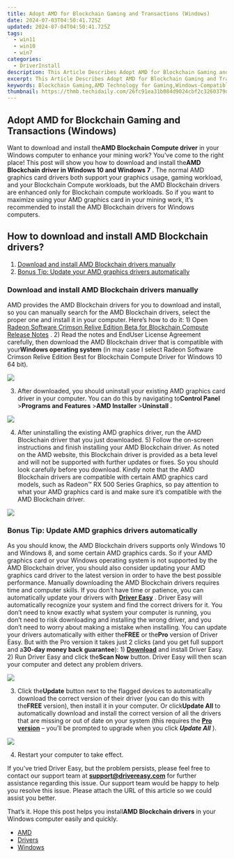 ```yaml
---
title: Adopt AMD for Blockchain Gaming and Transactions (Windows)
date: 2024-07-03T04:50:41.725Z
updated: 2024-07-04T04:50:41.725Z
tags:
  - win11
  - win10
  - win7
categories:
  - DriverInstall
description: This Article Describes Adopt AMD for Blockchain Gaming and Transactions (Windows)
excerpt: This Article Describes Adopt AMD for Blockchain Gaming and Transactions (Windows)
keywords: Blockchain Gaming,AMD Technology for Gaming,Windows-Compatible Blockchain Games,AMD Processors and Gaming Transactions,Blockchain Integration with Windows OS,AMD for Enhanced Blockchain Gaming Performance,Gaming with AMD and Smart Contracts
thumbnail: https://thmb.techidaily.com/26fc91ea31b084d9024cbf2c3260379dfbc09b55f5ef939a3a4cdd1934973c13.jpeg
---
```


## Adopt AMD for Blockchain Gaming and Transactions (Windows)

 Want to download and install the**AMD Blockchain Compute driver** in your Windows computer to enhance your mining work? You’ve come to the right place! This post will show you how to download and install the**AMD Blockchain driver in Windows 10 and Windows 7** .  The normal AMD graphics card drivers both support your graphics usage, gaming workload, and your Blockchain Compute workloads, but the AMD Blockchain drivers are enhanced only for Blockchain compute workloads. So if you want to maximize using your AMD graphics card in your mining work, it’s recommended to install the AMD Blockchain drivers for Windows computers.

## How to download and install AMD Blockchain drivers?

1. [Download and install AMD Blockchain drivers manually](#Fix1)
2. [Bonus Tip: Update your AMD graphics drivers automatically](#Fix2)

### Download and install AMD Blockchain drivers manually

 AMD provides the AMD Blockchain drivers for you to download and install, so you can manually search for the AMD Blockchain drivers, select the proper one and install it in your computer. Here’s how to do it:  1) Open [Radeon Software Crimson Relive Edition Beta for Blockchain Compute Release Notes](https://support.amd.com/en-us/kb-articles/Pages/Radeon-Software-Crimson-ReLive-Edition-Beta-for-Blockchain-Compute-Release-Notes.aspx) .  2) Read the notes and EndUser License Agreement carefully, then download the AMD Blockchain driver that is compatible with your**Windows operating system** (in may case I select Radeon Software Crimson Relive Edition Best for Blockchain Compute Driver for Windows 10 64 bit).

![](https://images.drivereasy.com/wp-content/uploads/2018/07/img_5b57e86dc64d6.jpg)

 3) After downloaded, you should uninstall your existing AMD graphics card driver in your computer. You can do this by navigating to**Control Panel** \>**Programs and Features** \>**AMD Installer** \>**Uninstall** .

![](https://images.drivereasy.com/wp-content/uploads/2018/07/img_5b57e90f4ea53.jpg)

 4) After uninstalling the existing AMD graphics driver, run the AMD Blockchain driver that you just downloaded.  5) Follow the on-screen instructions and finish installing your AMD Blockchain driver.  As noted on the AMD website, this Blockchain driver is provided as a beta level and will not be supported with further updates or fixes. So you should look carefully before you download.  Kindly note that the AMD Blockchain drivers are compatible with certain AMD graphics card models, such as  Radeon™ RX 500 Series Graphics, so pay attention to what your AMD graphics card is and make sure it’s compatible with the AMD Blockchain driver.

![](https://images.drivereasy.com/wp-content/uploads/2018/07/img_5b57e9625e990.jpg)

###  Bonus Tip: Update AMD graphics drivers automatically

 As you should know, the AMD Blockchain drivers supports only Windows 10 and Windows 8, and some certain AMD graphics cards. So if your AMD graphics card or your Windows operating system is not supported by the AMD Blockchain driver, you should also consider updating your AMD graphics card driver to the latest version in order to have the best possible performance.  Manually downloading the AMD Blockchain drivers requires time and computer skills. If you don’t have time or patience, you can automatically update your drivers with **[Driver Easy](https://tools.techidaily.com/drivereasy/download/)**  .  Driver Easy will automatically recognize your system and find the correct drivers for it. You don’t need to know exactly what system your computer is running, you don’t need to risk downloading and installing the wrong driver, and you don’t need to worry about making a mistake when installing.  You can update your drivers automatically with either the**FREE** or the**Pro** version of Driver Easy. But with the Pro version it takes just 2 clicks (and you get full support and a**30-day money back guarantee**):  1) **[Download](https://tools.techidaily.com/drivereasy/download/)**  and install Driver Easy.  2) Run Driver Easy and click the**Scan Now** button. Driver Easy will then scan your computer and detect any problem drivers.

![](https://images.drivereasy.com/wp-content/uploads/2018/07/img_5b57edf4f099b.jpg)

 3) Click the**Update** button next to the flagged devices to automatically download the correct version of their driver (you can do this with the**FREE** version), then install it in your computer.  Or click**Update All** to automatically download and install the correct version of all the drivers that are missing or out of date on your system (this requires the **[Pro version](https://tools.techidaily.com/drivereasy/download/)**  – you’ll be prompted to upgrade when you click **_Update All_** ).

![](https://images.drivereasy.com/wp-content/uploads/2018/07/img_5b57eeb9579fb.jpg)

4) Restart your computer to take effect.

 If you’ve tried Driver Easy, but the problem persists, please feel free to contact our support team at [**support@drivereasy.com**](mailto:support@drivereasy.com) for further assistance regarding this issue. Our support team would be happy to help you resolve this issue. Please attach the URL of this article so we could assist you better.

  That’s it. Hope this post helps you install**AMD Blockchain drivers** in your Windows computer easily and quickly.

* [AMD](https://tools.techidaily.com/drivereasy/download/)
* [Drivers](https://tools.techidaily.com/drivereasy/download/)
* [Windows](https://tools.techidaily.com/drivereasy/download/)

<ins class="adsbygoogle"
     style="display:block"
     data-ad-format="autorelaxed"
     data-ad-client="ca-pub-7571918770474297"
     data-ad-slot="1223367746"></ins>



<ins class="adsbygoogle"
     style="display:block"
     data-ad-client="ca-pub-7571918770474297"
     data-ad-slot="8358498916"
     data-ad-format="auto"
     data-full-width-responsive="true"></ins>


